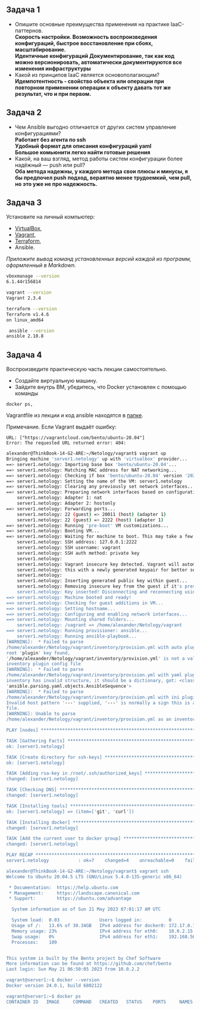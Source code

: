 ## Задача 1

- Опишите основные преимущества применения на практике IaaC-паттернов.  
**Скорость настройки. Возможность воспроизведения конфигураций, быстрое восстановление при сбоях, масштабирование.  
Идентичные конфигураций
Документирование, так как код можно версионировать, автоматически документируются все изменения инфраструктуры**
- Какой из принципов IaaC является основополагающим?  
**Идемпотентность - свойство объекта или операции при повторном применении операции к объекту давать тот же результат,
что и при первом.**
## Задача 2

- Чем Ansible выгодно отличается от других систем управление конфигурациями?  
**Работает без агента по ssh  
Удобный формат для описания конфигураций yaml  
Большое комьюнити легко найти готовые решения**
- Какой, на ваш взгляд, метод работы систем конфигурации более надёжный — push или pull?  
**Оба метода надежны, у каждого метода свои плюсы и минусы, я бы предпочел push подход, вераятно менее трудоемкий, чем pull, но это уже не про надежность.**
## Задача 3

Установите на личный компьютер:

- [VirtualBox](https://www.virtualbox.org/),
- [Vagrant](https://github.com/netology-code/devops-materials),
- [Terraform](https://github.com/netology-code/devops-materials/blob/master/README.md),
- Ansible.

*Приложите вывод команд установленных версий каждой из программ, оформленный в Markdown.*
```bash
vboxmanage --version
6.1.44r156814
```
```bash
vagrant --version
Vagrant 2.3.4
```
```bash
terraform --version
Terraform v1.4.6
on linux_amd64
```
```bash
 ansible --version
ansible 2.10.8
```

## Задача 4 

Воспроизведите практическую часть лекции самостоятельно.

- Создайте виртуальную машину.
- Зайдите внутрь ВМ, убедитесь, что Docker установлен с помощью команды
```
docker ps,
```
Vagrantfile из лекции и код ansible находятся в [папке](https://github.com/netology-code/virt-homeworks/tree/virt-11/05-virt-02-iaac/src).

Примечание. Если Vagrant выдаёт ошибку:
```
URL: ["https://vagrantcloud.com/bento/ubuntu-20.04"]     
Error: The requested URL returned error: 404:
```


```bash
alexander@ThinkBook-14-G2-ARE:~/Netology/vagrant$ vagrant up
Bringing machine 'server1.netology' up with 'virtualbox' provider...
==> server1.netology: Importing base box 'bento/ubuntu-20.04'...
==> server1.netology: Matching MAC address for NAT networking...
==> server1.netology: Checking if box 'bento/ubuntu-20.04' version '202212.11.0' is up to date...
==> server1.netology: Setting the name of the VM: server1.netology
==> server1.netology: Clearing any previously set network interfaces...
==> server1.netology: Preparing network interfaces based on configuration...
    server1.netology: Adapter 1: nat
    server1.netology: Adapter 2: hostonly
==> server1.netology: Forwarding ports...
    server1.netology: 22 (guest) => 20011 (host) (adapter 1)
    server1.netology: 22 (guest) => 2222 (host) (adapter 1)
==> server1.netology: Running 'pre-boot' VM customizations...
==> server1.netology: Booting VM...
==> server1.netology: Waiting for machine to boot. This may take a few minutes...
    server1.netology: SSH address: 127.0.0.1:2222
    server1.netology: SSH username: vagrant
    server1.netology: SSH auth method: private key
    server1.netology: 
    server1.netology: Vagrant insecure key detected. Vagrant will automatically replace
    server1.netology: this with a newly generated keypair for better security.
    server1.netology: 
    server1.netology: Inserting generated public key within guest...
    server1.netology: Removing insecure key from the guest if it's present...
    server1.netology: Key inserted! Disconnecting and reconnecting using new SSH key...
==> server1.netology: Machine booted and ready!
==> server1.netology: Checking for guest additions in VM...
==> server1.netology: Setting hostname...
==> server1.netology: Configuring and enabling network interfaces...
==> server1.netology: Mounting shared folders...
    server1.netology: /vagrant => /home/alexander/Netology/vagrant
==> server1.netology: Running provisioner: ansible...
    server1.netology: Running ansible-playbook...
[WARNING]:  * Failed to parse
/home/alexander/Netology/vagrant/inventory/provision.yml with auto plugin: no
root 'plugin' key found,
'/home/alexander/Netology/vagrant/inventory/provision.yml' is not a valid YAML
inventory plugin config file
[WARNING]:  * Failed to parse
/home/alexander/Netology/vagrant/inventory/provision.yml with yaml plugin: YAML
inventory has invalid structure, it should be a dictionary, got: <class
'ansible.parsing.yaml.objects.AnsibleSequence'>
[WARNING]:  * Failed to parse
/home/alexander/Netology/vagrant/inventory/provision.yml with ini plugin:
Invalid host pattern '---' supplied, '---' is normally a sign this is a YAML
file.
[WARNING]: Unable to parse
/home/alexander/Netology/vagrant/inventory/provision.yml as an inventory source

PLAY [nodes] *******************************************************************

TASK [Gathering Facts] *********************************************************
ok: [server1.netology]

TASK [Create directory for ssh-keys] *******************************************
ok: [server1.netology]

TASK [Adding rsa-key in /root/.ssh/authorized_keys] ****************************
changed: [server1.netology]

TASK [Checking DNS] ************************************************************
changed: [server1.netology]

TASK [Installing tools] ********************************************************
ok: [server1.netology] => (item=['git', 'curl'])

TASK [Installing docker] *******************************************************
changed: [server1.netology]

TASK [Add the current user to docker group] ************************************
changed: [server1.netology]

PLAY RECAP *********************************************************************
server1.netology           : ok=7    changed=4    unreachable=0    failed=0    skipped=0    rescued=0    ignored=0   

alexander@ThinkBook-14-G2-ARE:~/Netology/vagrant$ vagrant ssh
Welcome to Ubuntu 20.04.5 LTS (GNU/Linux 5.4.0-135-generic x86_64)

 * Documentation:  https://help.ubuntu.com
 * Management:     https://landscape.canonical.com
 * Support:        https://ubuntu.com/advantage

  System information as of Sun 21 May 2023 07:01:17 AM UTC

  System load:  0.03               Users logged in:          0
  Usage of /:   13.6% of 30.34GB   IPv4 address for docker0: 172.17.0.1
  Memory usage: 23%                IPv4 address for eth0:    10.0.2.15
  Swap usage:   0%                 IPv4 address for eth1:    192.168.56.11
  Processes:    109


This system is built by the Bento project by Chef Software
More information can be found at https://github.com/chef/bento
Last login: Sun May 21 06:50:05 2023 from 10.0.2.2

vagrant@server1:~$ docker --version
Docker version 24.0.1, build 6802122

vagrant@server1:~$ docker ps
CONTAINER ID   IMAGE     COMMAND   CREATED   STATUS    PORTS     NAMES

```